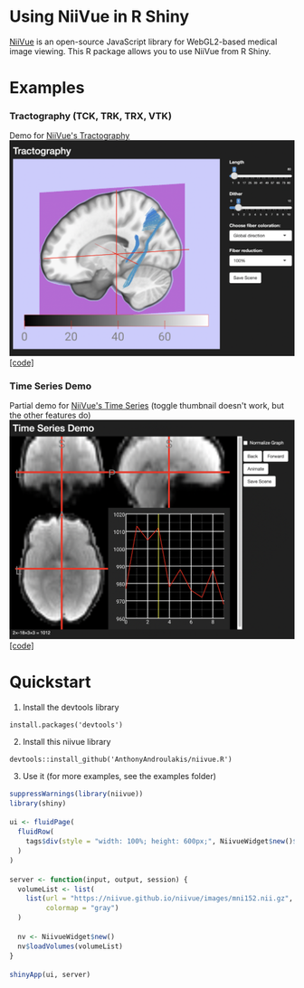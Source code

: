 # Using NiiVue in R Shiny
[NiiVue](https://github.com/niivue/niivue) is an open-source JavaScript library for WebGL2-based medical image viewing. This R package allows you to use NiiVue from R Shiny.

# Examples
### Tractography (TCK, TRK, TRX, VTK)
Demo for [NiiVue's Tractography](https://niivue.github.io/niivue/features/tracts.html)
![](images/example1.png)
[[code]](examples/tracts.R)

### Time Series Demo
Partial demo for [NiiVue's Time Series](https://niivue.github.io/niivue/features/timeseries.html) (toggle thumbnail doesn't work, but the other features do)
![](images/example2.png)
[[code]](examples/timeseries.R)

# Quickstart
1. Install the devtools library
```
install.packages('devtools')
```
2. Install this niivue library
```
devtools::install_github('AnthonyAndroulakis/niivue.R')
```
3. Use it (for more examples, see the examples folder)
```R
suppressWarnings(library(niivue))
library(shiny)

ui <- fluidPage(
  fluidRow(
    tags$div(style = "width: 100%; height: 600px;", NiivueWidget$new()$plot)
  )
)

server <- function(input, output, session) {
  volumeList <- list(
    list(url = "https://niivue.github.io/niivue/images/mni152.nii.gz",
         colormap = "gray")
  )

  nv <- NiivueWidget$new()
  nv$loadVolumes(volumeList)
}

shinyApp(ui, server)
```